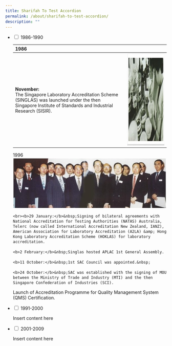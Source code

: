 ```yaml
---
title: Sharifah To Test Accordion
permalink: /about/sharifah-to-test-accordion/
description: ""
---
```

<ul class="jekyllcodex_accordion">  
  
<li><input type="checkbox" id="accordion1">  
<label for="accordion1">1986-1990</label><div>  
	<table><tbody><tr><th>1986</th><th></th></tr></tbody><tbody><tr><td><b>November:</b><br> The Singapore Laboratory Accreditation Scheme (SINGLAS) was launched under the then Singapore Institute of Standards and Industrial Research (SISIR).</td><td><img height="287" width="436" alt="Image" src="/images/about/milestone/sac-milestone-1986-11.jpg"></td></tr></tbody></table>
	
<p>1996

<img src="/images/about/milestone/sac-milestone-1996-10-11.jpg">
	
	<br><b>29 January:</b>&nbsp;Signing of bilateral agreements with National Accreditation for Testing Authorities (NATAS) Australia, Telerc (now called International Accreditation New Zealand, IANZ), American Association for Laboratory Accreditation (A2LA) &amp; Hong Kong Laboratory Accreditation Scheme (HOKLAS) for laboratory accreditation.

	<b>2 February:</b>&nbsp;Singlas hosted APLAC 1st General Assembly.

	<b>11 October:</b>&nbsp;1st SAC Council was appointed.&nbsp;

	<b>24 October:</b>&nbsp;SAC was established with the signing of MOU between the Ministry of Trade and Industry (MTI) and the then Singapore Confederation of Industries (SCI).

Launch of Accreditation Programme for Quality Management System (QMS) Certification.
	

</p>
</div></li>  
  
<li><input type="checkbox" id="accordion2">  
<label for="accordion2">1991-2000</label><div>  
<p>Insert content here</p>  
</div></li>  
  
<li><input type="checkbox" id="accordion3">  
<label for="accordion3">2001-2009</label><div>  
<p>Insert content here</p>  
</div></li>  
  
</ul>